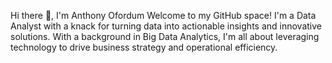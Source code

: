  Hi there 👋, I'm Anthony Ofordum
 Welcome to my GitHub space! I'm a Data Analyst with a knack for turning 
 data into actionable insights and innovative solutions. With a background in Big Data Analytics, 
 I'm all about leveraging technology to drive business strategy and operational efficiency. 

<!---
Tonydum/Tonydum is a ✨ special ✨ repository because its `README.md` (this file) appears on your GitHub profile.
You can click the Preview link to take a look at your changes.
--->
